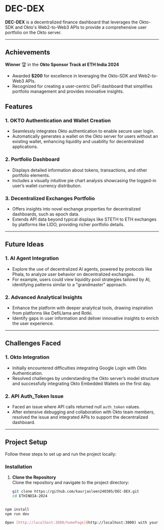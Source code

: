 # DEC-DEX  

**DEC-DEX** is a decentralized finance dashboard that leverages the Okto-SDK and Okto's Web2-to-Web3 APIs to provide a comprehensive user portfolio on the Okto server.  

---

## Achievements

**Winner** 🏆 in the **Okto Sponsor Track at ETH India 2024**  
- Awarded **$200** for excellence in leveraging the Okto-SDK and Web2-to-Web3 APIs.  
- Recognized for creating a user-centric DeFi dashboard that simplifies portfolio management and provides innovative insights.

## Features  

### 1. OKTO Authentication and Wallet Creation  
- Seamlessly integrates Okto authentication to enable secure user login.  
- Automatically generates a wallet on the Okto server for users without an existing wallet, enhancing liquidity and usability for decentralized applications.  

### 2. Portfolio Dashboard  
- Displays detailed information about tokens, transactions, and other portfolio elements.  
- Includes a visually intuitive pie chart analysis showcasing the logged-in user’s wallet currency distribution.  

### 3. Decentralized Exchanges Portfolio  
- Offers insights into novel exchange properties for decentralized dashboards, such as epoch data.  
- Extends API data beyond typical displays like STETH to ETH exchanges by platforms like LIDO, providing richer portfolio details.  

---

## Future Ideas  

### 1. AI Agent Integration  
- Explore the use of decentralized AI agents, powered by protocols like Phala, to analyze user behavior on decentralized exchanges.  
- For example, users could view liquidity pool strategies tailored by AI, identifying patterns similar to a "grandmaster" approach.  

### 2. Advanced Analytical Insights  
- Enhance the platform with deeper analytical tools, drawing inspiration from platforms like DefiLlama and Rotki.  
- Identify gaps in user information and deliver innovative insights to enrich the user experience.  

---

## Challenges Faced  

### 1. Okto Integration  
- Initially encountered difficulties integrating Google Login with Okto Authentication.  
- Resolved challenges by understanding the Okto server’s model structure and successfully integrating Okto Embedded Wallets on the first day.  

### 2. API Auth_Token Issue  
- Faced an issue where API calls returned null `auth_token` values.  
- After extensive debugging and collaboration with Okto team members, resolved the issue and integrated APIs to support the decentralized dashboard.  

---

## Project Setup  

Follow these steps to set up and run the project locally:  
 

### Installation  

1. **Clone the Repository**  
   Clone the repository and navigate to the project directory:  
   ```bash
   git clone https://github.com/kaurjasleen240305/DEC-DEX.git
   cd ETHINDIA-2024
  
  ```bash
  npm install
  npm run dev

Open [http://localhost:3000/homePage](http://localhost:3000) with your browser to see the result.